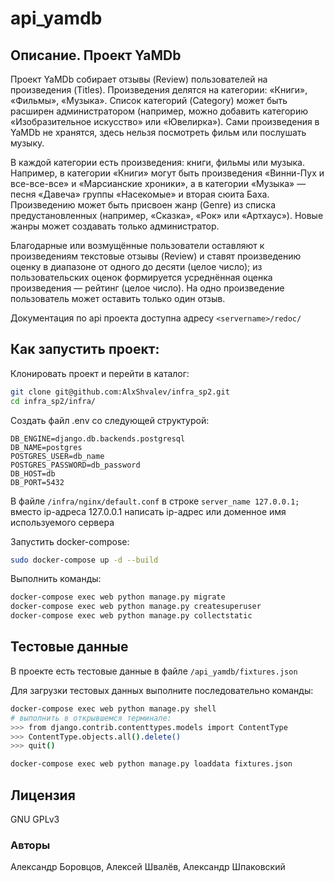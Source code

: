 # api_yamdb

## Описание. Проект YaMDb
Проект YaMDb собирает отзывы (Review) пользователей на произведения (Titles). 
Произведения делятся на категории: «Книги», «Фильмы», «Музыка». 
Список категорий (Category) может быть расширен администратором 
(например, можно добавить категорию «Изобразительное искусство» или «Ювелирка»).
Сами произведения в YaMDb не хранятся, здесь нельзя посмотреть фильм или
послушать музыку. 

В каждой категории есть произведения: книги, фильмы 
или музыка. Например, в категории «Книги» могут быть произведения 
«Винни-Пух и все-все-все» и «Марсианские хроники», а в категории «Музыка» — 
песня «Давеча» группы «Насекомые» и вторая сюита Баха.
Произведению может быть присвоен жанр (Genre) из списка предустановленных 
(например, «Сказка», «Рок» или «Артхаус»). Новые жанры может создавать 
только администратор.

Благодарные или возмущённые пользователи оставляют к произведениям 
текстовые отзывы (Review) и ставят произведению оценку в диапазоне 
от одного до десяти (целое число); из пользовательских оценок формируется 
усреднённая оценка произведения — рейтинг (целое число). 
На одно произведение пользователь может оставить только один отзыв.

Документация по api проекта доступна адресу `<servername>/redoc/`  

## Как запустить проект: 
Клонировать проект и перейти в каталог:

```bash
git clone git@github.com:AlxShvalev/infra_sp2.git
cd infra_sp2/infra/
```

Создать файл .env со следующей структурой:

```dotenv
DB_ENGINE=django.db.backends.postgresql
DB_NAME=postgres
POSTGRES_USER=db_name
POSTGRES_PASSWORD=db_password
DB_HOST=db
DB_PORT=5432
```

В файле `/infra/nginx/default.conf` в строке `server_name 127.0.0.1;` 
вместо ip-адреса 127.0.0.1 написать ip-адрес или доменное имя используемого 
сервера
 
Запустить docker-compose:

```bash
sudo docker-compose up -d --build
```

Выполнить команды:

```bash
docker-compose exec web python manage.py migrate
docker-compose exec web python manage.py createsuperuser
docker-compose exec web python manage.py collectstatic 
```


## Тестовые данные
В проекте есть тестовые данные в файле `/api_yamdb/fixtures.json`

Для загрузки тестовых данных выполните последовательно команды:

```bash
docker-compose exec web python manage.py shell
# выполнить в открывшемся терминале:
>>> from django.contrib.contenttypes.models import ContentType
>>> ContentType.objects.all().delete()
>>> quit()

docker-compose exec web python manage.py loaddata fixtures.json 
``` 

## Лицензия
GNU GPLv3

### Авторы
Александр Боровцов, Алексей Швалёв, Александр Шпаковский
